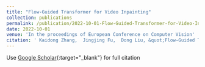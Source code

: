 ```yaml
---
title: "Flow-Guided Transformer for Video Inpainting"
collection: publications
permalink: /publication/2022-10-01-Flow-Guided-Transformer-for-Video-Inpainting
date: 2022-10-01
venue: 'In the proceedings of European Conference on Computer Vision'
citation: ' Kaidong Zhang,  Jingjing Fu,  Dong Liu, &quot;Flow-Guided Transformer for Video Inpainting.&quot; In the proceedings of European Conference on Computer Vision, 2022.'
---
```

Use [Google Scholar](https://scholar.google.com/scholar?q=Flow+Guided+Transformer+for+Video+Inpainting){:target="_blank"} for full citation